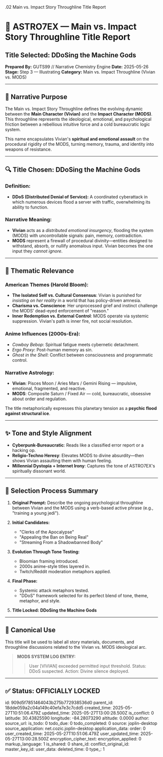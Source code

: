 .02 Main vs. Impact Story Throughline Title Report

# 📄 ASTRO7EX — Main vs. Impact Story Throughline Title Report

## Title Selected: **DDoSing the Machine Gods**

**Prepared By:** GUTS99 // Narrative Chemistry Engine
**Date:** 2025-05-26
**Stage:** Step 3 — Illustrating
**Category:** Main vs. Impact Throughline (Vivian vs. MODS)

---

## 🧠 Narrative Purpose

The Main vs. Impact Story Throughline defines the evolving dynamic between the **Main Character (Vivian)** and the **Impact Character (MODS)**. This throughline represents the ideological, emotional, and psychological friction between a rebellious intuitive force and a cold bureaucratic logic system.

This name encapsulates Vivian's **spiritual and emotional assault** on the procedural rigidity of the MODS, turning memory, trauma, and identity into weapons of resistance.

---

## 🔍 Title Chosen: **DDoSing the Machine Gods**

### Definition:

* **DDoS (Distributed Denial of Service):** A coordinated cyberattack in which numerous devices flood a server with traffic, overwhelming its ability to function.

### Narrative Meaning:

* **Vivian** acts as a *distributed emotional insurgency*, flooding the system (MODS) with uncontrollable signals: pain, memory, contradiction.
* **MODS** represent a firewall of procedural divinity—entities designed to withstand, absorb, or nullify anomalous input. Vivian becomes the one input they *cannot ignore*.

---

## 🎯 Thematic Relevance

### American Themes (Harold Bloom):

* **The Isolated Self vs. Cultural Consensus**: Vivian is punished for *insisting on her reality* in a world that has policy-driven amnesia.
* **Charisma vs. Conscience**: Her unprocessed grief and instinct challenge the MODS' dead-eyed enforcement of "reason."
* **Inner Redemption vs. External Control**: MODS operate via systemic suppression. Vivian's path is inner fire, not social resolution.

### Anime Influences (2000s-Era):

* *Cowboy Bebop*: Spiritual fatigue meets cybernetic detachment.
* *Ergo Proxy*: Post-human memory as sin.
* *Ghost in the Shell*: Conflict between consciousness and programmatic control.

### Narrative Astrology:

* **Vivian**: Pisces Moon / Aries Mars / Gemini Rising — impulsive, emotional, fragmented, and reactive.
* **MODS**: Composite Saturn / Fixed Air — cold, bureaucratic, obsessive about order and regulation.

The title metaphorically expresses this planetary tension as a **psychic flood against structural ice**.

---

## ✨ Tone and Style Alignment

* **Cyberpunk-Bureaucratic**: Reads like a classified error report or a hacking op.
* **Religio-Techno Heresy**: Elevates MODS to divine absurdity—then shows Vivian assaulting them with human feeling.
* **Millennial Dystopia + Internet Irony**: Captures the tone of ASTRO7EX's spiritually dissonant world.

---

## 🔧 Selection Process Summary

1. **Original Prompt:** Describe the ongoing psychological throughline between Vivian and the MODS using a verb-based active phrase (e.g., "training a young jedi").

2. **Initial Candidates:**

   * "Clerks of the Apocalypse"
   * "Appealing the Ban on Being Real"
   * "Streaming From a Shadowbanned Body"

3. **Evolution Through Tone Testing:**

   * Bloomian framing introduced.
   * 2000s anime-style titles layered in.
   * Twitch/Reddit moderation metaphors applied.

4. **Final Phase:**

   * Systemic attack metaphors tested.
   * "DDoS" framework selected for its perfect blend of tone, theme, metaphor, and style.

5. **Title Locked:** **DDoSing the Machine Gods**

---

## 🏁 Canonical Use

This title will be used to label all story materials, documents, and throughline discussions related to the Vivian vs. MODS ideological arc.

> **MODS SYSTEM LOG ENTRY:**
>
> > User \[VIVIAN] exceeded permitted input threshold.
> > Status: DDoS suspected.
> > Action: Divine silence deployed.

---

## ✅ Status: OFFICIALLY LOCKED


id: 909d5f7851464043b275b772938536d0
parent_id: 18dde059a2c04a149c40efa7e3c7cdd5
created_time: 2025-05-27T10:51:06.479Z
updated_time: 2025-05-27T13:00:28.500Z
is_conflict: 0
latitude: 30.43825590
longitude: -84.28073290
altitude: 0.0000
author: 
source_url: 
is_todo: 0
todo_due: 0
todo_completed: 0
source: joplin-desktop
source_application: net.cozic.joplin-desktop
application_data: 
order: 0
user_created_time: 2025-05-27T10:51:06.479Z
user_updated_time: 2025-05-27T13:00:28.500Z
encryption_cipher_text: 
encryption_applied: 0
markup_language: 1
is_shared: 0
share_id: 
conflict_original_id: 
master_key_id: 
user_data: 
deleted_time: 0
type_: 1